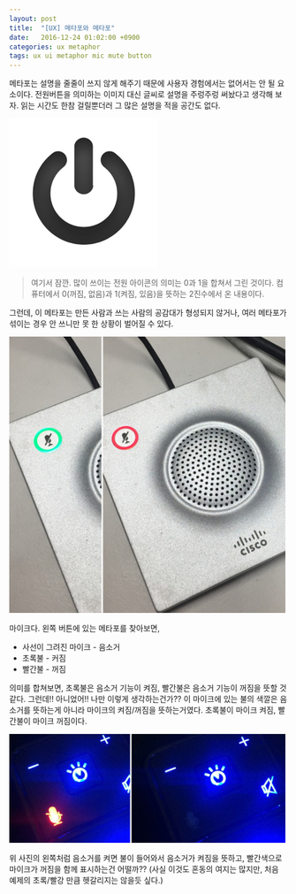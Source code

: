 ```yaml
---
layout: post
title:  "[UX] 메타포와 메타포"
date:   2016-12-24 01:02:00 +0900
categories: ux metaphor
tags: ux ui metaphor mic mute button
---
```


메타포는 설명을 줄줄이 쓰지 않게 해주기 때문에 사용자 경험에서는 없어서는 안 될 요소이다. 전원버튼을 의미하는 이미지 대신 글씨로 설명을 주렁주렁 써놨다고 생각해 보자. 읽는 시간도 한참 걸릴뿐더러 그 많은 설명을 적을 공간도 없다.

![power button](/assets/img/2016-12-24-metaphor-and-metaphor1.png)

> 여기서 잠깐.
> 많이 쓰이는 전원 아이콘의 의미는 0과 1을 합쳐서 그린 것이다. 컴퓨터에서 0(꺼짐, 없음)과 1(켜짐, 있음)을 뜻하는 2진수에서 온 내용이다.

그런데, 이 메타포는 만든 사람과 쓰는 사람의 공감대가 형성되지 않거나, 여러 메타포가 섞이는 경우 안 쓰니만 못 한 상황이 벌어질 수 있다.

![헷갈리는 메타포](/assets/img/2016-12-24-metaphor-and-metaphor2.jpg)

마이크다. 왼쪽 버튼에 있는 메타포를 찾아보면,

- 사선이 그려진 마이크 - 음소거
- 초록불 - 커짐
- 빨간불 - 꺼짐

의미를 합쳐보면, 초록불은 음소거 기능이 켜짐, 빨간불은 음소거 기능이 꺼짐을 뜻할 것 같다. 그런데!! 아니었어!! 나만 이렇게 생각하는건가??
이 마이크에 있는 불의 색깔은 음소거를 뜻하는게 아니라 마이크의 켜짐/꺼짐을 뜻하는거였다. 초록불이 마이크 켜짐, 빨간불이 마이크 꺼짐이다.

![조금 더 나은 메타포](/assets/img/2016-12-24-metaphor-and-metaphor3.jpg)

위 사진의 왼쪽처럼 음소거를 켜면 불이 들어와서 음소거가 켜짐을 뜻하고, 빨간색으로 마이크가 꺼짐을 함께 표시하는건 어떨까?? (사실 이것도 혼동의 여지는 많지만, 처음 예제의 초록/빨강 만큼 헷갈리지는 않을듯 싶다.)
